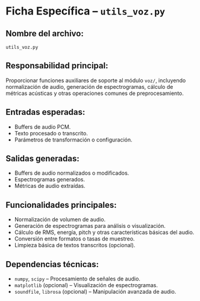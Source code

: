 # Ficha Específica – `utils_voz.py`

## Nombre del archivo:
`utils_voz.py`

## Responsabilidad principal:
Proporcionar funciones auxiliares de soporte al módulo `voz/`, incluyendo normalización de audio, generación de espectrogramas, cálculo de métricas acústicas y otras operaciones comunes de preprocesamiento.

## Entradas esperadas:
- Buffers de audio PCM.
- Texto procesado o transcrito.
- Parámetros de transformación o configuración.

## Salidas generadas:
- Buffers de audio normalizados o modificados.
- Espectrogramas generados.
- Métricas de audio extraídas.

## Funcionalidades principales:
- Normalización de volumen de audio.
- Generación de espectrogramas para análisis o visualización.
- Cálculo de RMS, energía, pitch y otras características básicas del audio.
- Conversión entre formatos o tasas de muestreo.
- Limpieza básica de textos transcritos (opcional).

## Dependencias técnicas:
- `numpy`, `scipy` – Procesamiento de señales de audio.
- `matplotlib` (opcional) – Visualización de espectrogramas.
- `soundfile`, `librosa` (opcional) – Manipulación avanzada de audio.

